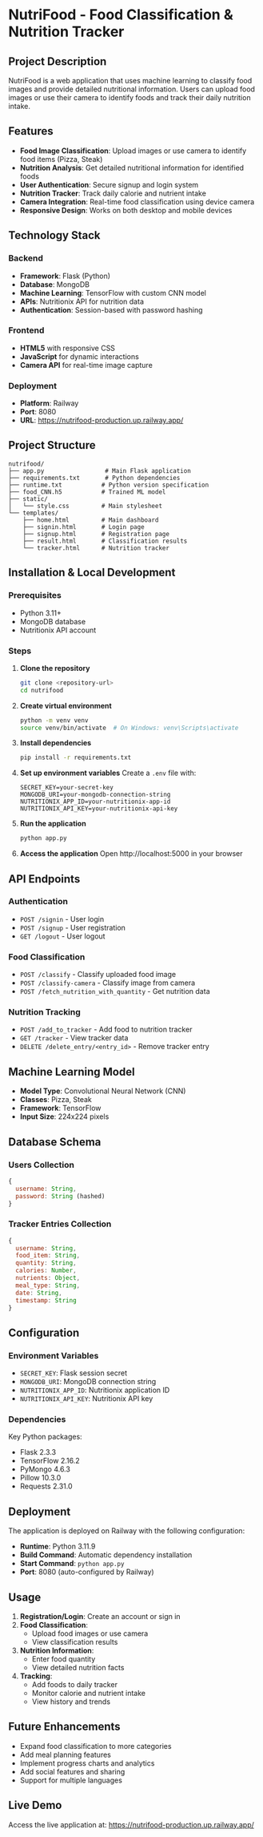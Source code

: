 # NutriFood - Food Classification & Nutrition Tracker

## Project Description

NutriFood is a web application that uses machine learning to classify food images and provide detailed nutritional information. Users can upload food images or use their camera to identify foods and track their daily nutrition intake.

## Features

- **Food Image Classification**: Upload images or use camera to identify food items (Pizza, Steak)
- **Nutrition Analysis**: Get detailed nutritional information for identified foods
- **User Authentication**: Secure signup and login system
- **Nutrition Tracker**: Track daily calorie and nutrient intake
- **Camera Integration**: Real-time food classification using device camera
- **Responsive Design**: Works on both desktop and mobile devices

## Technology Stack

### Backend
- **Framework**: Flask (Python)
- **Database**: MongoDB
- **Machine Learning**: TensorFlow with custom CNN model
- **APIs**: Nutritionix API for nutrition data
- **Authentication**: Session-based with password hashing

### Frontend
- **HTML5** with responsive CSS
- **JavaScript** for dynamic interactions
- **Camera API** for real-time image capture

### Deployment
- **Platform**: Railway
- **Port**: 8080
- **URL**: https://nutrifood-production.up.railway.app/

## Project Structure

```
nutrifood/
├── app.py                 # Main Flask application
├── requirements.txt       # Python dependencies
├── runtime.txt           # Python version specification
├── food_CNN.h5           # Trained ML model
├── static/
│   └── style.css         # Main stylesheet
└── templates/
    ├── home.html         # Main dashboard
    ├── signin.html       # Login page
    ├── signup.html       # Registration page
    ├── result.html       # Classification results
    └── tracker.html      # Nutrition tracker
```

## Installation & Local Development

### Prerequisites
- Python 3.11+
- MongoDB database
- Nutritionix API account

### Steps

1. **Clone the repository**
   ```bash
   git clone <repository-url>
   cd nutrifood
   ```

2. **Create virtual environment**
   ```bash
   python -m venv venv
   source venv/bin/activate  # On Windows: venv\Scripts\activate
   ```

3. **Install dependencies**
   ```bash
   pip install -r requirements.txt
   ```

4. **Set up environment variables**
   Create a `.env` file with:
   ```
   SECRET_KEY=your-secret-key
   MONGODB_URI=your-mongodb-connection-string
   NUTRITIONIX_APP_ID=your-nutritionix-app-id
   NUTRITIONIX_API_KEY=your-nutritionix-api-key
   ```

5. **Run the application**
   ```bash
   python app.py
   ```

6. **Access the application**
   Open http://localhost:5000 in your browser

## API Endpoints

### Authentication
- `POST /signin` - User login
- `POST /signup` - User registration
- `GET /logout` - User logout

### Food Classification
- `POST /classify` - Classify uploaded food image
- `POST /classify-camera` - Classify image from camera
- `POST /fetch_nutrition_with_quantity` - Get nutrition data

### Nutrition Tracking
- `POST /add_to_tracker` - Add food to nutrition tracker
- `GET /tracker` - View tracker data
- `DELETE /delete_entry/<entry_id>` - Remove tracker entry

## Machine Learning Model

- **Model Type**: Convolutional Neural Network (CNN)
- **Classes**: Pizza, Steak
- **Framework**: TensorFlow
- **Input Size**: 224x224 pixels

## Database Schema

### Users Collection
```javascript
{
  username: String,
  password: String (hashed)
}
```

### Tracker Entries Collection
```javascript
{
  username: String,
  food_item: String,
  quantity: String,
  calories: Number,
  nutrients: Object,
  meal_type: String,
  date: String,
  timestamp: String
}
```

## Configuration

### Environment Variables
- `SECRET_KEY`: Flask session secret
- `MONGODB_URI`: MongoDB connection string
- `NUTRITIONIX_APP_ID`: Nutritionix application ID
- `NUTRITIONIX_API_KEY`: Nutritionix API key

### Dependencies
Key Python packages:
- Flask 2.3.3
- TensorFlow 2.16.2
- PyMongo 4.6.3
- Pillow 10.3.0
- Requests 2.31.0

## Deployment

The application is deployed on Railway with the following configuration:

- **Runtime**: Python 3.11.9
- **Build Command**: Automatic dependency installation
- **Start Command**: `python app.py`
- **Port**: 8080 (auto-configured by Railway)

## Usage

1. **Registration/Login**: Create an account or sign in
2. **Food Classification**: 
   - Upload food images or use camera
   - View classification results
3. **Nutrition Information**:
   - Enter food quantity
   - View detailed nutrition facts
4. **Tracking**:
   - Add foods to daily tracker
   - Monitor calorie and nutrient intake
   - View history and trends

## Future Enhancements

- Expand food classification to more categories
- Add meal planning features
- Implement progress charts and analytics
- Add social features and sharing
- Support for multiple languages


## Live Demo

Access the live application at: https://nutrifood-production.up.railway.app/
